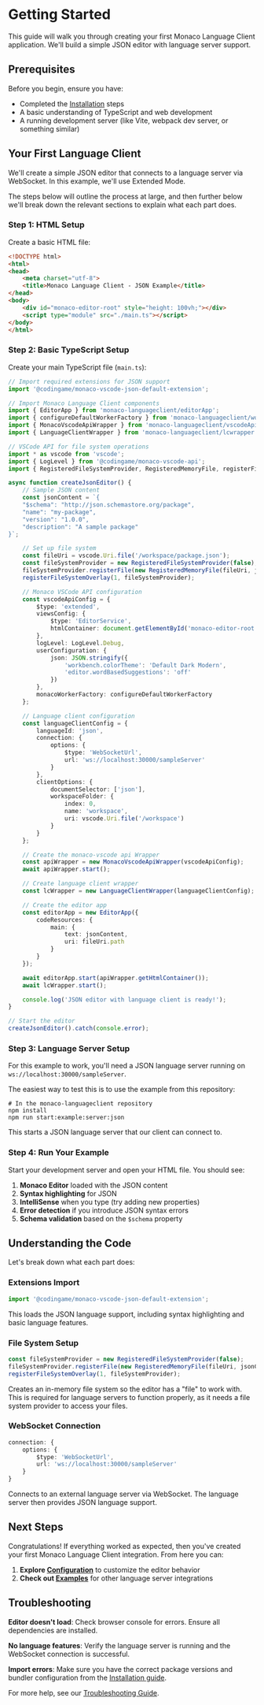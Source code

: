 # Getting Started

This guide will walk you through creating your first Monaco Language Client application. We'll build a simple JSON editor with language server support.

## Prerequisites

Before you begin, ensure you have:

- Completed the [Installation](../installation.md) steps
- A basic understanding of TypeScript and web development
- A running development server (like Vite, webpack dev server, or something similar)

## Your First Language Client

We'll create a simple JSON editor that connects to a language server via WebSocket. In this example, we'll use Extended Mode.

The steps below will outline the process at large, and then further below we'll break down the relevant sections to explain what each part does.

### Step 1: HTML Setup

Create a basic HTML file:

```html
<!DOCTYPE html>
<html>
<head>
    <meta charset="utf-8">
    <title>Monaco Language Client - JSON Example</title>
</head>
<body>
    <div id="monaco-editor-root" style="height: 100vh;"></div>
    <script type="module" src="./main.ts"></script>
</body>
</html>
```

### Step 2: Basic TypeScript Setup

Create your main TypeScript file (`main.ts`):

```typescript
// Import required extensions for JSON support
import '@codingame/monaco-vscode-json-default-extension';

// Import Monaco Language Client components
import { EditorApp } from 'monaco-languageclient/editorApp';
import { configureDefaultWorkerFactory } from 'monaco-languageclient/workerFactory';
import { MonacoVscodeApiWrapper } from 'monaco-languageclient/vscodeApiWrapper';
import { LanguageClientWrapper } from 'monaco-languageclient/lcwrapper';

// VSCode API for file system operations
import * as vscode from 'vscode';
import { LogLevel } from '@codingame/monaco-vscode-api';
import { RegisteredFileSystemProvider, RegisteredMemoryFile, registerFileSystemOverlay } from '@codingame/monaco-vscode-files-service-override';

async function createJsonEditor() {
    // Sample JSON content
    const jsonContent = `{
    "$schema": "http://json.schemastore.org/package",
    "name": "my-package",
    "version": "1.0.0",
    "description": "A sample package"
}`;

    // Set up file system
    const fileUri = vscode.Uri.file('/workspace/package.json');
    const fileSystemProvider = new RegisteredFileSystemProvider(false);
    fileSystemProvider.registerFile(new RegisteredMemoryFile(fileUri, jsonContent));
    registerFileSystemOverlay(1, fileSystemProvider);

    // Monaco VSCode API configuration
    const vscodeApiConfig = {
        $type: 'extended',
        viewsConfig: {
            $type: 'EditorService',
            htmlContainer: document.getElementById('monaco-editor-root')!
        },
        logLevel: LogLevel.Debug,
        userConfiguration: {
            json: JSON.stringify({
                'workbench.colorTheme': 'Default Dark Modern',
                'editor.wordBasedSuggestions': 'off'
            })
        },
        monacoWorkerFactory: configureDefaultWorkerFactory
    };

    // Language client configuration
    const languageClientConfig = {
        languageId: 'json',
        connection: {
            options: {
                $type: 'WebSocketUrl',
                url: 'ws://localhost:30000/sampleServer'
            }
        },
        clientOptions: {
            documentSelector: ['json'],
            workspaceFolder: {
                index: 0,
                name: 'workspace',
                uri: vscode.Uri.file('/workspace')
            }
        }
    };

    // Create the monaco-vscode api Wrapper
    const apiWrapper = new MonacoVscodeApiWrapper(vscodeApiConfig);
    await apiWrapper.start();

    // Create language client wrapper
    const lcWrapper = new LanguageClientWrapper(languageClientConfig);

    // Create the editor app
    const editorApp = new EditorApp({
        codeResources: {
            main: {
                text: jsonContent,
                uri: fileUri.path
            }
        }
    });

    await editorApp.start(apiWrapper.getHtmlContainer());
    await lcWrapper.start();

    console.log('JSON editor with language client is ready!');
}

// Start the editor
createJsonEditor().catch(console.error);
```

### Step 3: Language Server Setup

For this example to work, you'll need a JSON language server running on `ws://localhost:30000/sampleServer`.

The easiest way to test this is to use the example from this repository:

```shell
# In the monaco-languageclient repository
npm install
npm run start:example:server:json
```

This starts a JSON language server that our client can connect to.

### Step 4: Run Your Example

Start your development server and open your HTML file. You should see:

1. **Monaco Editor** loaded with the JSON content
2. **Syntax highlighting** for JSON
3. **IntelliSense** when you type (try adding new properties)
4. **Error detection** if you introduce JSON syntax errors
5. **Schema validation** based on the `$schema` property

## Understanding the Code

Let's break down what each part does:

### Extensions Import

```typescript
import '@codingame/monaco-vscode-json-default-extension';
```

This loads the JSON language support, including syntax highlighting and basic language features.

### File System Setup

```typescript
const fileSystemProvider = new RegisteredFileSystemProvider(false);
fileSystemProvider.registerFile(new RegisteredMemoryFile(fileUri, jsonContent));
registerFileSystemOverlay(1, fileSystemProvider);
```

Creates an in-memory file system so the editor has a "file" to work with. This is required for language servers to function properly, as it needs a file system provider to access your files.

### WebSocket Connection

```typescript
connection: {
    options: {
        $type: 'WebSocketUrl',
        url: 'ws://localhost:30000/sampleServer'
    }
}
```

Connects to an external language server via WebSocket. The language server then provides JSON language support.

## Next Steps

Congratulations! If everything worked as expected, then you've created your first Monaco Language Client integration. From here you can:

1. **Explore [Configuration](./configuration.md)** to customize the editor behavior
2. **Check out [Examples](./examples.md)** for other language server integrations

## Troubleshooting

**Editor doesn't load**: Check browser console for errors. Ensure all dependencies are installed.

**No language features**: Verify the language server is running and the WebSocket connection is successful.

**Import errors**: Make sure you have the correct package versions and bundler configuration from the [Installation guide](../installation.md).

For more help, see our [Troubleshooting Guide](./troubleshooting.md).
